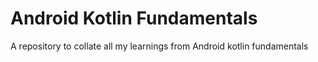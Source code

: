 # Android Kotlin Fundamentals

A repository to collate all my learnings from Android kotlin fundamentals
